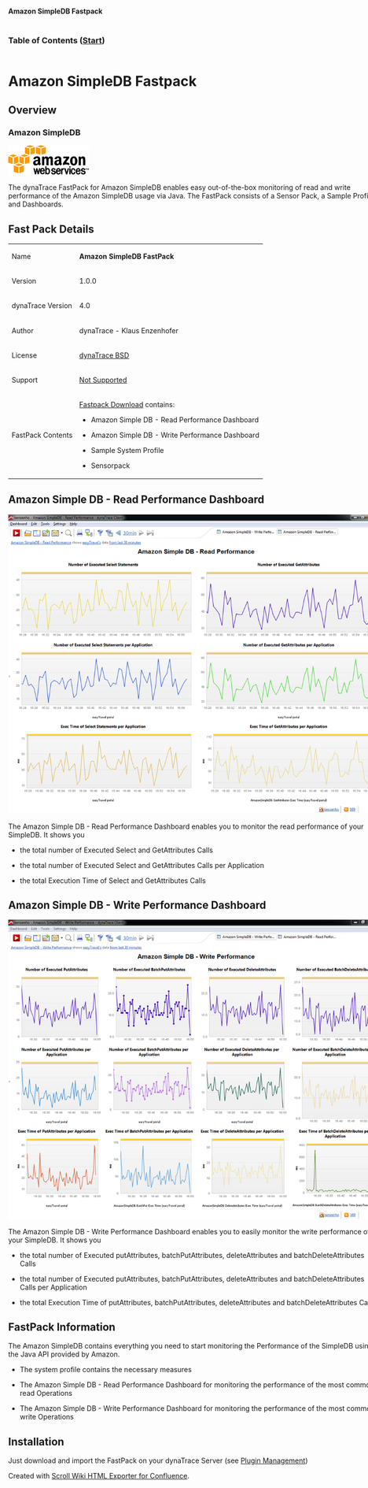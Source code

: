 <head>

<link type="text/css" rel="stylesheet" href="css/blueprint/liquid.css" media="screen, projection"/>
<link type="text/css" rel="stylesheet" href="css/blueprint/print.css" media="print"/>
<!--[if lt IE 8]><link rel="stylesheet" href="css/blueprint/ie.css" type="text/css" media="screen, projection"/><![endif]-->
<link type="text/css" rel="stylesheet" href="css/content-style.css" media="screen, projection, print"/>
<link type="text/css" rel="stylesheet" href="css/screen.css" media="screen, projection"/>
<link type="text/css" rel="stylesheet" href="css/print.css" media="print"/>
</head>
<body>
<div class="container" style="min-width: 760px;">
<div class="header block">
<div class="header-left column span-6">
</div>
<div class="column span-18 header-right last">
<h4>Amazon SimpleDB Fastpack</h4>
</div>
</div>
<div class="block">
<div class="toc column span-6 prepend-top">
<h3>Table of Contents
<span class="small">(<a href="Amazon_SimpleDB_Fastpack.html">Start</a>)</span>
</h3>
<ul class="toc">
</ul>
</div>
<div id="65732764" class="content column span-18 last">
<h1>Amazon SimpleDB Fastpack</h1>
<div class="section-2" id="65732764_AmazonSimpleDBFastpack-Overview" >
<h2>Overview</h2>
<div class="section-3" id="65732764_AmazonSimpleDBFastpack-AmazonSimpleDB" >
<h3>Amazon SimpleDB</h3>
<p>
<img src="images_community/download/attachments/65732764/icon.png" alt="images_community/download/attachments/65732764/icon.png" class="confluence-embedded-image" />
</p>
<p>
</p>
<p>
</p>
<p>
The dynaTrace FastPack for Amazon SimpleDB enables easy out-of-the-box monitoring of read and write performance of the Amazon SimpleDB usage via Java. The FastPack consists of a Sensor Pack, a Sample Profile and Dashboards. </p>
</div>
</div>
<div class="section-2" id="65732764_AmazonSimpleDBFastpack-FastPackDetails" >
<h2>Fast Pack Details</h2>
<div class="tablewrap">
<table>
<thead class=" "></thead><tfoot class=" "></tfoot><tbody class=" "> <tr>
<td rowspan="1" colspan="1">
<p>
Name </p>
</td>
<td rowspan="1" colspan="1">
<p>
<strong class=" ">Amazon SimpleDB FastPack</strong> </p>
</td>
</tr>
<tr>
<td rowspan="1" colspan="1">
<p>
Version </p>
</td>
<td rowspan="1" colspan="1">
<p>
1.0.0 </p>
</td>
</tr>
<tr>
<td rowspan="1" colspan="1">
<p>
dynaTrace Version </p>
</td>
<td rowspan="1" colspan="1">
<p>
4.0 </p>
</td>
</tr>
<tr>
<td rowspan="1" colspan="1">
<p>
Author </p>
</td>
<td rowspan="1" colspan="1">
<p>
dynaTrace - Klaus Enzenhofer </p>
</td>
</tr>
<tr>
<td rowspan="1" colspan="1">
<p>
License </p>
</td>
<td rowspan="1" colspan="1">
<p>
<a href="attachments_5275722_2_dynaTraceBSD.txt">dynaTrace BSD</a> </p>
</td>
</tr>
<tr>
<td rowspan="1" colspan="1">
<p>
Support </p>
</td>
<td rowspan="1" colspan="1">
<p>
<a href="https://community/display/DL/Support+Levels#SupportLevels-Community">Not Supported </a> </p>
</td>
</tr>
<tr>
<td rowspan="1" colspan="1">
<p>
FastPack Contents </p>
</td>
<td rowspan="1" colspan="1">
<p>
<a href="attachments_174752128_1_dynaTrace_AmazonSimpleDB_FastPack.dtp">Fastpack Download</a> contains: </p>
<ul class=" "><li class=" "> <p>
Amazon Simple DB - Read Performance Dashboard </p>
</li><li class=" "> <p>
Amazon Simple DB - Write Performance Dashboard </p>
</li><li class=" "> <p>
Sample System Profile </p>
</li><li class=" "> <p>
Sensorpack </p>
</li></ul> </td>
</tr>
</tbody> </table>
</div>
</div>
<div class="section-2" id="65732764_AmazonSimpleDBFastpack-AmazonSimpleDB-ReadPerformanceDashboard" >
<h2>Amazon Simple DB - Read Performance Dashboard</h2>
<p>
<img src="images_community/download/attachments/65732764/Amazon_SimpleDB_Read_Performance.png" alt="images_community/download/attachments/65732764/Amazon_SimpleDB_Read_Performance.png" class="" />
</p>
<p>
The Amazon Simple DB - Read Performance Dashboard enables you to monitor the read performance of your SimpleDB. It shows you </p>
<ul class=" "><li class=" "> <p>
the total number of Executed Select and GetAttributes Calls </p>
</li><li class=" "> <p>
the total number of Executed Select and GetAttributes Calls per Application </p>
</li><li class=" "> <p>
the total Execution Time of Select and GetAttributes Calls </p>
</li></ul> </div>
<div class="section-2" id="65732764_AmazonSimpleDBFastpack-AmazonSimpleDB-WritePerformanceDashboard" >
<h2>Amazon Simple DB - Write Performance Dashboard</h2>
<p>
<img src="images_community/download/attachments/65732764/Amazon_SimpleDB_Write_Performance.png" alt="images_community/download/attachments/65732764/Amazon_SimpleDB_Write_Performance.png" class="" />
</p>
<p>
The Amazon Simple DB - Write Performance Dashboard enables you to easily monitor the write performance of your SimpleDB. It shows you </p>
<ul class=" "><li class=" "> <p>
the total number of Executed putAttributes, batchPutAttributes, deleteAttributes and batchDeleteAttributes Calls </p>
</li><li class=" "> <p>
the total number of Executed putAttributes, batchPutAttributes, deleteAttributes and batchDeleteAttributes Calls per Application </p>
</li><li class=" "> <p>
the total Execution Time of putAttributes, batchPutAttributes, deleteAttributes and batchDeleteAttributes Calls </p>
</li></ul> </div>
<div class="section-2" id="65732764_AmazonSimpleDBFastpack-FastPackInformation" >
<h2>FastPack Information</h2>
<p>
The Amazon SimpleDB contains everything you need to start monitoring the Performance of the SimpleDB using the Java API provided by Amazon. </p>
<ul class=" "><li class=" "> <p>
The system profile contains the necessary measures </p>
</li><li class=" "> <p>
The Amazon Simple DB - Read Performance Dashboard for monitoring the performance of the most common read Operations </p>
</li><li class=" "> <p>
The Amazon Simple DB - Write Performance Dashboard for monitoring the performance of the most common write Operations </p>
</li></ul> </div>
<div class="section-2" id="65732764_AmazonSimpleDBFastpack-Installation" >
<h2>Installation</h2>
<p>
Just download and import the FastPack on your dynaTrace Server (see <a href="https://community/display/DOCDT40/Plugin+Management">Plugin Management</a>) </p>
</div>
</div>
</div>
<div class="footer">
Created with <a href="http://k15t.com/display/en/Scroll-Wiki-HTML-Exporter-for-Confluence-Overview">Scroll Wiki HTML Exporter for Confluence</a>.
</div>
</div>
</body>
</html>
